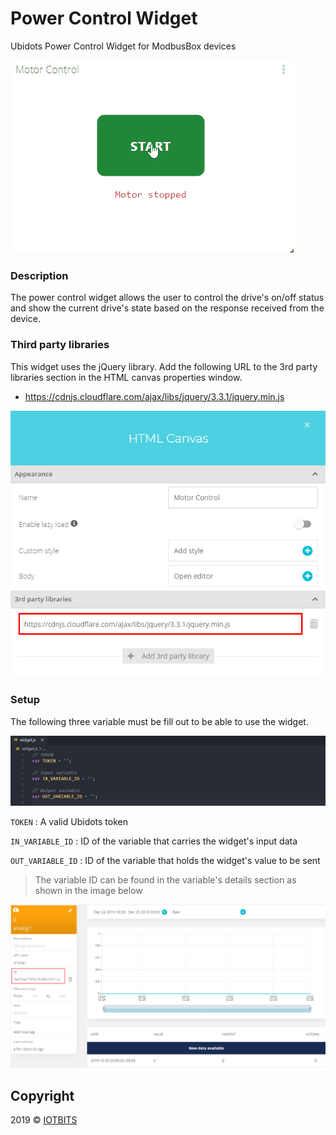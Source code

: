 # Power Control Widget

Ubidots Power Control Widget for ModbusBox devices

![clip](widget.gif)

### Description

The power control widget allows the user to control the drive's on/off status and show the current drive's state based on the response received from the device. 

### Third party libraries

This widget uses the jQuery library. Add the following URL to the 3rd party libraries section in  the HTML canvas properties window.

* https://cdnjs.cloudflare.com/ajax/libs/jquery/3.3.1/jquery.min.js



![3rd-party-libraries](libraries.png)

### Setup

The following three variable must be fill out to be able to use the widget.

![variables](variables.png)

`TOKEN` : A valid Ubidots token

`IN_VARIABLE_ID` : ID of the variable that carries the widget's input data

`OUT_VARIABLE_ID` : ID of the variable that holds the widget's value to be sent

> The variable ID can be found in the variable's details section as shown in the image below

 ![variable-id](variable-id.png)



## Copyright

2019 © [IOTBITS](https://iotbits.net/)